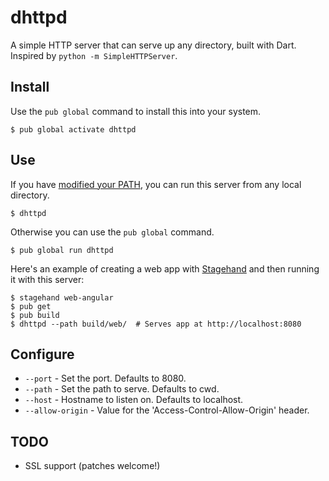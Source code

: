dhttpd
==================

A simple HTTP server that can serve up any directory,
built with Dart.
Inspired by `python -m SimpleHTTPServer`.

## Install

Use the `pub global` command to install this into your system.

    $ pub global activate dhttpd

## Use

If you have [modified your PATH][path], you can run this server from any
local directory.

```
$ dhttpd
```

Otherwise you can use the `pub global` command.

```
$ pub global run dhttpd
```

Here's an example of creating a web app with [Stagehand](http://stagehand.pub/)
and then running it with this server:

```
$ stagehand web-angular
$ pub get
$ pub build
$ dhttpd --path build/web/  # Serves app at http://localhost:8080
```


## Configure

* `--port` - Set the port. Defaults to 8080.
* `--path` - Set the path to serve. Defaults to cwd.
* `--host` - Hostname to listen on. Defaults to localhost.
* `--allow-origin` - Value for the 'Access-Control-Allow-Origin' header.

## TODO

* SSL support (patches welcome!)

[path]: https://www.dartlang.org/tools/pub/cmd/pub-global.html#running-a-script-from-your-path
